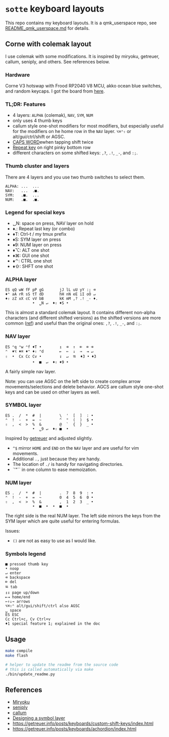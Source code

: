 # `sotte` keyboard layouts

This repo contains my keyboard layouts.
It is a qmk_userspace repo, see [README_qmk_userspace.md](README_qmk_userspace.md) for details.

## Corne with colemak layout

I use colemak with some modifications.
It is inspired by miryoku, getreuer, callum, seniply, and others.
See references below.

### Hardware

Corne V3 hotswap with Frood RP2040 V8 MCU, akko ocean blue switches, and random keycaps.
I got the board from [here](https://42keebs.eu/shop/kits/pro-micro-based/corne-cherry-v3-hotswap-split-ergo-40-kit/).

<!-- REPLACE_MARKER_START -->
### TL;DR: Features

- 4 layers: `ALPHA` (colemak), `NAV`, `SYM`, `NUM`
- only uses 4 thumb keys
- callum style one-shot modifiers for most modifiers,
  but especially useful for the modifiers on he home row in the `NAV` layer.
  `⌥⌘⌃⇧` or alt/gui/ctrl/shift or AGSC.
- [CAPS WORD](https://docs.qmk.fm/#/feature_caps_word)ewhen tapping shift twice
- [Repeat key](https://docs.qmk.fm/#/feature_repeat_key) on right pinky bottom row
- different characters on some shifted keys: `,?`, `.!`, `_-`, and `:;`.

### Thumb cluster and layers

There are 4 layers and you use two thumb switches to select them.

```text
ALPHA: ...  ...
NAV:   ...  .■.
SYM:   .■.  ...
NUM:   .■.  .■.
```

### Legend for special keys

- ␣N: space on press, NAV layer on hold
- ♦.: Repeat last key (or combo)
- ♦T: Ctrl-t / my tmux prefix
- ♦S: SYM layer on press
- ♦9: NUM layer on press
- ♦⌥: ALT one shot
- ♦⌘: GUI one shot
- ♦⌃: CTRL one shot
- ♦⇧: SHFT one shot

### ALPHA layer

```text
ES qQ wW fF pP gG       jJ lL uU yY :; ⌫
♦⌃ aA rR sS tT dD       hH nN eE iI oO ↵
♦⇧ zZ xX cC vV bB       kK mM ,? .! _- ♦.
            •  ␣N ↵  ♦⇧ ♦S •
```

This is almost a standard colemak layout.
It contains different non-alpha characters (and different shifted versions)
as the shifted versions are more common ([ref](https://getreuer.info/posts/keyboards/symbol-layer/index.html#symbol-character-frequencies))
and useful than the original ones:
`,?`, `.!`, `_-`, and `:;`.

### NAV layer

```text
ES ⌃q ⌃w ⌃f ♦T •        ↥  ⌫  ↑  ⌦  ⌦ ⌫
⌃  ♦⌥ ♦⌘ ♦⌃ ♦⇧ ⌃d       ⇤  ←  ↓  →  ⇥ ↵
⇧  •  Cx Cc Cv •        ↧  ↵  ⭾  ♦3 • ♦3
            •  ■  ↵  ♦⇧ ♦9 •
```

A fairly simple nav layer.

Note: you can use AGSC on the left side to create complex arrow movements/selections
and delete behavior.
AGCS are callum style one-shot keys and can be used on other layers as well.

### SYMBOL layer

```text
ES .  /  *  #  |        \  '  [  ]  : •
⌃  !  -  +  =  ~        ^  "  (  )  $ •
⇧  ,  <  >  %  &        @  `  {  }  _ •
            •  ␣9 ↵  ♦⇧ ■  •
```

Inspired by [getreuer](https://getreuer.info/posts/keyboards/symbol-layer/index.html)
and adjusted slightly.

- `^$` mirror `HOME` and `END` on the `NAV` layer and are useful for vim movements.
- Additional `.,` just because they are handy.
- The location of `./` is handy for navigating directories.
- `'"\`` in one column to ease memoization.

### NUM layer

```text
ES .  /  *  #  |        .  7  8  9  : •
⌃  !  -  +  =  ~        0  4  5  6  0 •
⇧  ,  <  >  %  &        ,  1  2  3  _ •
            •  ■  •  •  ■  •
```

The right side is the real NUM layer.
The left side mirrors the keys from the SYM layer which are quite useful for entering formulas.

Issues:

- `()` are not as easy to use as I would like.

### Symbols legend

```text
■ pressed thumb key
• noop
↵ enter
⌫ backspace
⌦ del
⭾ tab
↥↧ page up/down
⇤⇥ home/end
←↑↓→ arrows
⌥⌘⇧⌃ alt/gui/shift/ctrl also AGSC
␣ space
ES ESC
Cc Ctrl+c, Cv Ctrl+v
♦1 special feature 1; explained in the doc
```

<!-- REPLACE_MARKER_END -->

## Usage

```bash
make compile
make flash

# helper to update the readme from the source code
# this is called automatically via make
./bin/update_readme.py
```

## References

- [Miryoku](https://github.com/manna-harbour/miryoku)
- [seniply](https://stevep99.github.io/seniply/)
- [callum](https://keymapdb.com/keymaps/callum_oakley/)
- [Designing a symbol layer](https://getreuer.info/posts/keyboards/symbol-layer/index.html)
- https://getreuer.info/posts/keyboards/custom-shift-keys/index.html
- https://getreuer.info/posts/keyboards/achordion/index.html